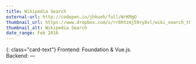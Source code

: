 ```yaml
---
title: Wikipedia Search
external-url: http://codepen.io/jhkueh/full/WrKMgO
thumbnail_url: https://www.dropbox.com/s/rr0htzmj59ry8vl/wiki_search_thumbnail.png?raw=1
thumbnail_alt: Wikipedia Search
date_range: Feb 2016
---
```


{: class="card-text"}
Frontend: Foundation & Vue.js.<br/>Backend: —